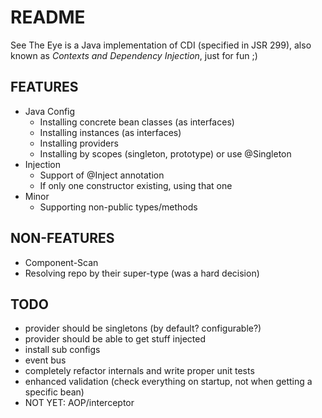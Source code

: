 README
======

See The Eye is a Java implementation of CDI (specified in JSR 299), also known as _Contexts and Dependency Injection_, just for fun ;)

FEATURES
--------

* Java Config
    * Installing concrete bean classes (as interfaces)
    * Installing instances (as interfaces)
    * Installing providers
    * Installing by scopes (singleton, prototype) or use @Singleton
* Injection
    * Support of @Inject annotation
    * If only one constructor existing, using that one
* Minor
    * Supporting non-public types/methods

NON-FEATURES
------------

* Component-Scan
* Resolving repo by their super-type (was a hard decision)


TODO
----

* provider should be singletons (by default? configurable?)
* provider should be able to get stuff injected
* install sub configs
* event bus
* completely refactor internals and write proper unit tests
* enhanced validation (check everything on startup, not when getting a specific bean)
* NOT YET: AOP/interceptor
